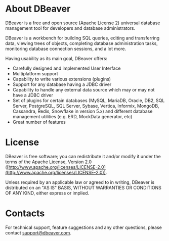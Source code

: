 # About DBeaver

DBeaver is a free and open source (Apache License 2) universal database management tool for developers and database administrators.

DBeaver is a workbench for building SQL queries, editing and transferring data, viewing trees of objects, completing database administration tasks, monitoring database connection sessions, and a lot more.

Having usability as its main goal, DBeaver offers:
- Carefully designed and implemented User Interface
- Multiplatform support
- Capability to write various extensions (plugins)
- Support for any database having a JDBC driver
- Capability to handle any external data source which may or may not have a JDBC driver
- Set of plugins for certain databases (MySQL, MariaDB, Oracle, DB2, SQL Server, PostgreSQL, SQL Server, Sybase, Vertica, Informix, MongoDB, Cassandra, Redis, Snowflake in version 5.x) and different database management utilities (e.g. ERD, MockData generator, etc)
- Great number of features

# License

DBeaver is free software; you can redistribute it and/or modify it under the terms of the Apache License, Version 2.0 ([http://www.apache.org/licenses/LICENSE-2.0](http://www.apache.org/licenses/LICENSE-2.0)).

Unless required by an applicable law or agreed to in writing, DBeaver is distributed on an "AS IS" BASIS, WITHOUT WARRANTIES OR CONDITIONS OF ANY KIND, either express or implied.

# Contacts

For technical support, feature suggestions and any other questions, please contact support@dbeaver.com.